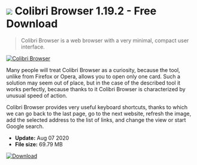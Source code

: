 # ![](https://cdn.softexe.net/static/icon/b/colibri-browser-8591.png) Colibri Browser 1.19.2 - Free Download

> Colibri Browser is a web browser with a very minimal, compact user interface.

[![Colibri Browser](https://gallery.dpcdn.pl/imgc/Tools/86033/g_-_420x350_1.5_-_x40a47f2e-bad1-41c1-ac6f-dca8d73b737e.jpg)](https://softexe.net/win/internet/browsers/colibri-browser:heap.html)

Many people will treat Colibri Browser as a curiosity, because the tool, unlike from Firefox or Opera, allows you to open only one card. Such a solution may seem out of place, but in the case of the described tool it works perfectly, because thanks to it Colibri Browser is characterized by unusual speed of action.
 
 Colibri Browser provides very useful keyboard shortcuts, thanks to which we can go back to the last page, go to the next website, refresh the image, add the selected address to the list of links, and change the view or start Google search.


- **Update:** Aug 07 2020
- **File size:** 69.79 MB

[![Download](https://cdn.softexe.net/static/img/download.png)](https://softexe.net/win/internet/browsers/colibri-browser:heap.html)

